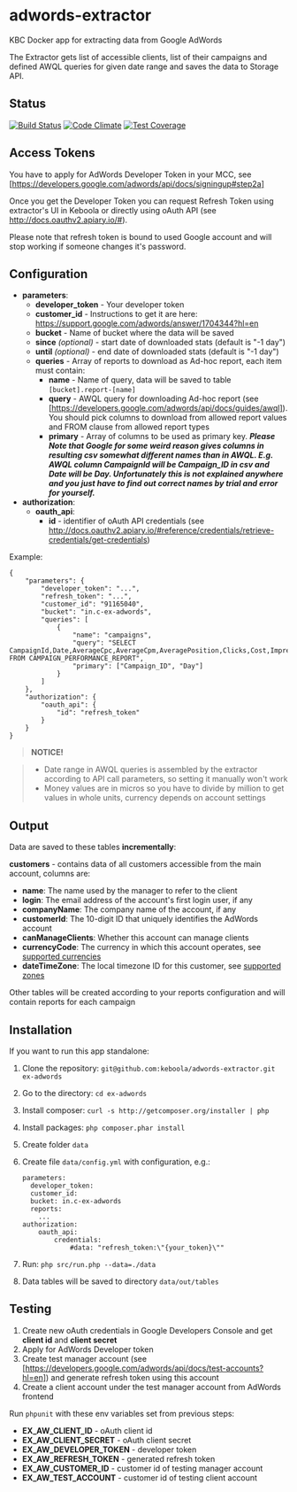# adwords-extractor
KBC Docker app for extracting data from Google AdWords

The Extractor gets list of accessible clients, list of their campaigns and defined AWQL queries for given date range and saves the data to Storage API.

## Status

[![Build Status](https://travis-ci.org/keboola/adwords-extractor.svg)](https://travis-ci.org/keboola/adwords-extractor) [![Code Climate](https://codeclimate.com/github/keboola/adwords-extractor/badges/gpa.svg)](https://codeclimate.com/github/keboola/adwords-extractor) [![Test Coverage](https://codeclimate.com/github/keboola/adwords-extractor/badges/coverage.svg)](https://codeclimate.com/github/keboola/adwords-extractor/coverage)

## Access Tokens
You have to apply for AdWords Developer Token in your MCC, see [https://developers.google.com/adwords/api/docs/signingup#step2a]

Once you get the Developer Token you can request Refresh Token using extractor's UI in Keboola or directly using oAuth API
(see http://docs.oauthv2.apiary.io/#).

Please note that refresh token is bound to used Google account and will stop working if someone changes it's password.

## Configuration

- **parameters**:
    - **developer_token** - Your developer token
    - **customer_id** - Instructions to get it are here: https://support.google.com/adwords/answer/1704344?hl=en
    - **bucket** - Name of bucket where the data will be saved
    - **since** *(optional)* - start date of downloaded stats (default is "-1 day")
    - **until** *(optional)* - end date of downloaded stats (default is "-1 day")
    - **queries** - Array of reports to download as Ad-hoc report, each item must contain:
        - **name** - Name of query, data will be saved to table `[bucket].report-[name]`
        - **query** - AWQL query for downloading Ad-hoc report (see [https://developers.google.com/adwords/api/docs/guides/awql]). You should pick columns to download from allowed report values and FROM clause from allowed report types
        - **primary** - Array of columns to be used as primary key. ***Please Note that Google for some weird reason gives columns in resulting csv somewhat different names than in AWQL. E.g. AWQL column CampaignId will be Campaign_ID in csv and Date will be Day. Unfortunately this is not explained anywhere and you just have to find out correct names by trial and error for yourself.***
- **authorization**:
    - **oauth_api**:
        - **id** - identifier of oAuth API credentials (see http://docs.oauthv2.apiary.io/#reference/credentials/retrieve-credentials/get-credentials)

Example:
```
{
    "parameters": {
        "developer_token": "...",
        "refresh_token": "...",
        "customer_id": "91165040",
        "bucket": "in.c-ex-adwords",
        "queries": [
            {
                "name": "campaigns",
                "query": "SELECT CampaignId,Date,AverageCpc,AverageCpm,AveragePosition,Clicks,Cost,Impressions,AdNetworkType1 FROM CAMPAIGN_PERFORMANCE_REPORT",
                "primary": ["Campaign_ID", "Day"]
            }
        ]
    },
    "authorization": {
        "oauth_api": {
            "id": "refresh_token"
        }
    }
}
```


> **NOTICE!**

> - Date range in AWQL queries is assembled by the extractor according to API call parameters, so setting it manually
won't work
> - Money values are in micros so you have to divide by million to get values in whole units, currency depends on account settings


## Output

Data are saved to these tables **incrementally**:

**customers** - contains data of all customers accessible from the main account, columns are:

- **name**: The name used by the manager to refer to the client
- **login**: The email address of the account's first login user, if any
- **companyName**: The company name of the account, if any
- **customerId**: The 10-digit ID that uniquely identifies the AdWords account
- **canManageClients**: Whether this account can manage clients
- **currencyCode**: The currency in which this account operates, see [supported currencies](https://developers.google.com/adwords/api/docs/appendix/currencycodes)
- **dateTimeZone**: The local timezone ID for this customer, see [supported zones](https://developers.google.com/adwords/api/docs/appendix/timezones)

Other tables will be created according to your reports configuration and will contain reports for each campaign



## Installation

If you want to run this app standalone:

1. Clone the repository: `git@github.com:keboola/adwords-extractor.git ex-adwords`
2. Go to the directory: `cd ex-adwords`
3. Install composer: `curl -s http://getcomposer.org/installer | php`
4. Install packages: `php composer.phar install`
5. Create folder `data`
6. Create file `data/config.yml` with configuration, e.g.:

    ```
    parameters:
      developer_token:
      customer_id:
      bucket: in.c-ex-adwords
      reports:
        ...
    authorization:
        oauth_api:
            credentials:
                #data: "refresh_token:\"{your_token}\""
    ```
7. Run: `php src/run.php --data=./data`
8. Data tables will be saved to directory `data/out/tables`


## Testing

1. Create new oAuth credentials in Google Developers Console and get **client id** and **client secret**
2. Apply for AdWords Developer token
3. Create test manager account (see [https://developers.google.com/adwords/api/docs/test-accounts?hl=en]) and generate refresh token using this account
4. Create a client account under the test manager account from AdWords frontend

Run `phpunit` with these env variables set from previous steps:

- **EX_AW_CLIENT_ID** - oAuth client id
- **EX_AW_CLIENT_SECRET** - oAuth client secret
- **EX_AW_DEVELOPER_TOKEN** - developer token
- **EX_AW_REFRESH_TOKEN** - generated refresh token
- **EX_AW_CUSTOMER_ID** - customer id of testing manager account
- **EX_AW_TEST_ACCOUNT** - customer id of testing client account
